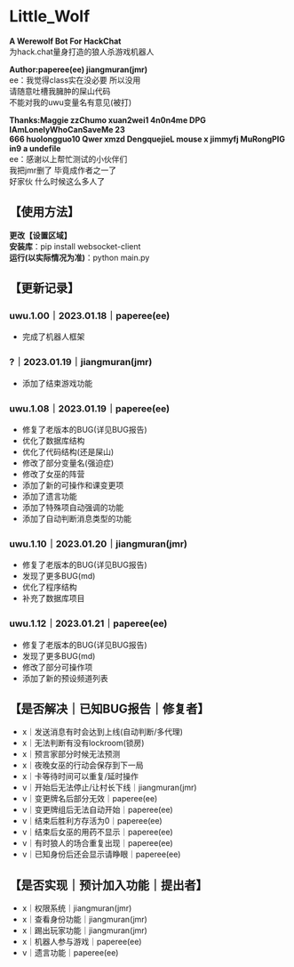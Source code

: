 # Little_Wolf

**A Werewolf Bot For HackChat**  
为hack.chat量身打造的狼人杀游戏机器人

**Author:paperee(ee) jiangmuran(jmr)**  
ee：我觉得class实在没必要 所以没用  
请随意吐槽我臃肿的屎山代码  
不能对我的uwu变量名有意见(被打)

**Thanks:Maggie zzChumo xuan2wei1 4n0n4me DPG IAmLonelyWhoCanSaveMe 23**  
**666 huolongguo10 Qwer xmzd DengquejieL mouse x jimmyfj MuRongPIG in9 a undefile**  
ee：感谢以上帮忙测试的小伙伴们  
我把jmr删了 毕竟成作者之一了  
好家伙 什么时候这么多人了

## 【使用方法】
**更改【设置区域】**  
**安装库**：pip install websocket-client  
**运行(以实际情况为准)**：python main.py

## 【更新记录】
### uwu.1.00｜2023.01.18｜paperee(ee)
- 完成了机器人框架

### ?｜2023.01.19｜jiangmuran(jmr)
- 添加了结束游戏功能

### uwu.1.08｜2023.01.19｜paperee(ee)
- 修复了老版本的BUG(详见BUG报告)
- 优化了数据库结构
- 优化了代码结构(还是屎山)
- 修改了部分变量名(强迫症)
- 修改了女巫的阵营
- 添加了新的可操作和课变更项
- 添加了遗言功能
- 添加了特殊项自动强调的功能
- 添加了自动判断消息类型的功能

### uwu.1.10｜2023.01.20｜jiangmuran(jmr)
- 修复了老版本的BUG(详见BUG报告)
- 发现了更多BUG(md)
- 优化了程序结构
- 补充了数据库项目

### uwu.1.12｜2023.01.21｜paperee(ee)
- 修复了老版本的BUG(详见BUG报告)
- 发现了更多BUG(md)
- 修改了部分可操作项
- 添加了新的预设频道列表

## 【是否解决｜已知BUG报告｜修复者】
- x｜发送消息有时会达到上线(自动判断/多代理)
- x｜无法判断有没有lockroom(锁房)
- x｜预言家部分时候无法预测
- x｜夜晚女巫的行动会保存到下一局
- x｜卡等待时间可以重复/延时操作
- v｜开始后无法停止/让村长下线｜jiangmuran(jmr)
- v｜变更牌名后部分无效｜paperee(ee)
- v｜变更牌组后无法自动开始｜paperee(ee)
- v｜结束后胜利方存活为0｜paperee(ee)
- v｜结束后女巫的用药不显示｜paperee(ee)
- v｜有时狼人的场合重复出现｜paperee(ee)
- v｜已知身份后还会显示请睁眼｜paperee(ee)

## 【是否实现｜预计加入功能｜提出者】
- x｜权限系统｜jiangmuran(jmr)
- x｜查看身份功能｜jiangmuran(jmr)
- x｜踢出玩家功能｜jiangmuran(jmr)
- x｜机器人参与游戏｜paperee(ee)
- v｜遗言功能｜paperee(ee)
